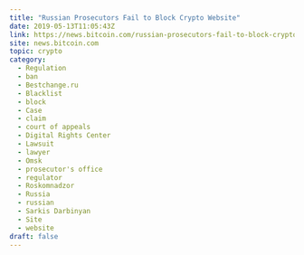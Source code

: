 ```yaml
---
title: "Russian Prosecutors Fail to Block Crypto Website"
date: 2019-05-13T11:05:43Z
link: https://news.bitcoin.com/russian-prosecutors-fail-to-block-crypto-website/?utm_medium=RSS&utm_source=hune
site: news.bitcoin.com
topic: crypto
category:
  - Regulation
  - ban
  - Bestchange.ru
  - Blacklist
  - block
  - Case
  - claim
  - court of appeals
  - Digital Rights Center
  - Lawsuit
  - lawyer
  - Omsk
  - prosecutor's office
  - regulator
  - Roskomnadzor
  - Russia
  - russian
  - Sarkis Darbinyan
  - Site
  - website
draft: false
---
```

